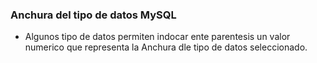 ### Anchura del tipo de datos MySQL

-  Algunos tipo de datos permiten indocar ente parentesis un valor numerico que representa la Anchura dle tipo de datos seleccionado.


